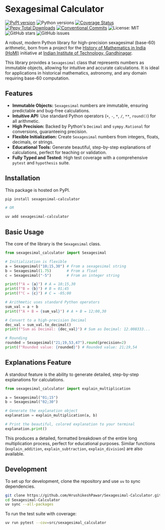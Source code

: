 # Sexagesimal Calculator

[![PyPI version](https://badge.fury.io/py/sexagesimal-calculator.svg)](https://badge.fury.io/py/sexagesimal-calculator)
![Python versions](https://img.shields.io/pypi/pyversions/sexagesimal-calculator)
[![Coverage Status](https://coveralls.io/repos/github/HrushikeshPawar/Sexagesimal-Calculator/badge.svg?branch=main)](https://coveralls.io/github/HrushikeshPawar/Sexagesimal-Calculator?branch=main)
[![Pepy Total Downloads](https://img.shields.io/pepy/dt/sexagesimal-calculator)](https://pepy.tech/project/sexagesimal-calculator)
[![Conventional Commits](https://img.shields.io/badge/Conventional%20Commits-1.0.0-%23FE5196?logo=conventionalcommits&logoColor=white)](https://conventionalcommits.org)
![License: MIT](https://img.shields.io/badge/License-MIT-yellow.svg)
![GitHub stars](https://img.shields.io/github/stars/HrushikeshPawar/sexagesimal-calculator?style=social)
![GitHub issues](https://img.shields.io/github/issues/HrushikeshPawar/sexagesimal-calculator)

A robust, modern Python library for high-precision sexagesimal (base-60) arithmetic, born from a project for the [History of Mathematics in India (HoMI)](https://sites.iitgn.ac.in/homi/) initiative at [Indian Institute of Technology, Gandhinagar](https://iitgn.ac.in/).

This library provides a `Sexagesimal` class that represents numbers as immutable objects, allowing for intuitive and accurate calculations. It is ideal for applications in historical mathematics, astronomy, and any domain requiring base-60 computation.

## Features

-   **Immutable Objects:** `Sexagesimal` numbers are immutable, ensuring predictable and bug-free calculations.
-   **Intuitive API:** Use standard Python operators (`+`, `-`, `*`, `/`, `**`, `round()`) for all arithmetic.
-   **High Precision:** Backed by Python's `Decimal` and `sympy.Rational` for conversions, guaranteeing precision.
-   **Flexible Initialization:** Create `Sexagesimal` numbers from integers, floats, decimals, or strings.
-   **Educational Tools:** Generate beautiful, step-by-step explanations of calculations, perfect for teaching or validation.
-   **Fully Typed and Tested:** High test coverage with a comprehensive `pytest` and `hypothesis` suite.

## Installation

This package is hosted on PyPI.

```bash
pip install sexagesimal-calculator

# OR

uv add sexagesimal-calculator
```

## Basic Usage

The core of the library is the `Sexagesimal` class.

```python
from sexagesimal_calculator import Sexagesimal

# Initialization is flexible
a = Sexagesimal("10;15,30") # From a sexagesimal string
b = Sexagesimal(1.75)       # From a float
c = Sexagesimal("-5")       # From an integer string

print(f"A = {a}") # A = 10;15,30
print(f"B = {b}") # B = 01;45
print(f"C = {c}") # C = -05;00

# Arithmetic uses standard Python operators
sum_val = a + b
print(f"A + B = {sum_val}") # A + B = 12;00,30

# Convert to a high-precision Decimal
dec_val = sum_val.to_decimal()
print(f"Sum as Decimal: {dec_val}") # Sum as Decimal: 12.008333...

# Rounding
rounded = Sexagesimal("21;19,53,47").round(precision=2)
print(f"Rounded value: {rounded}") # Rounded value: 21;19,54
```

## Explanations Feature

A standout feature is the ability to generate detailed, step-by-step explanations for calculations.

```python
from sexagesimal_calculator import explain_multiplication

a = Sexagesimal("01;15")
b = Sexagesimal("02;30")

# Generate the explanation object
explanation = explain_multiplication(a, b)

# Print the beautiful, colored explanation to your terminal
explanation.print()
```

This produces a detailed, formatted breakdown of the entire long multiplication process, perfect for educational purposes. Similar functions (`explain_addition`, `explain_subtraction`, `explain_division`) are also available.

## Development

To set up for development, clone the repository and use `uv` to sync dependencies.

```bash
git clone https://github.com/HrushikeshPawar/Sexagesimal-Calculator.git
cd Sexagesimal-Calculator
uv sync --all-packages
```

To run the test suite with coverage:
```bash
uv run pytest --cov=src/sexagesimal_calculator
```